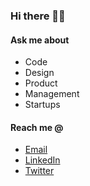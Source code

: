 ### Hi there 👋🙂

#### Ask me about
* Code
* Design
* Product
* Management
* Startups

#### Reach me @
* [Email](mailto://ivobenedito@gmail.com)
* [LinkedIn](https://www.linkedin.com/in/ivobenedito/)
* [Twitter](https://twitter.com/ivobenedito)
